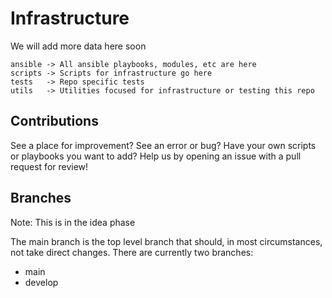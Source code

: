 # Infrastructure

We will add more data here soon

```
ansible -> All ansible playbooks, modules, etc are here
scripts -> Scripts for infrastructure go here
tests   -> Repo specific tests
utils   -> Utilities focused for infrastructure or testing this repo
```

## Contributions

See a place for improvement? See an error or bug? Have your own scripts or playbooks you want to add? Help us by opening an issue with a pull request for review!

## Branches

Note: This is in the idea phase

The main branch is the top level branch that should, in most circumstances, not take direct changes. There are currently two branches:

* main
* develop

